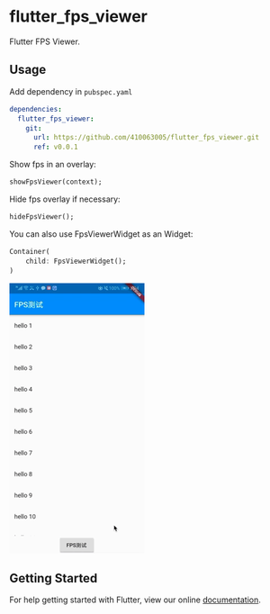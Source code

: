 # flutter_fps_viewer

Flutter FPS Viewer.

## Usage

Add dependency in `pubspec.yaml`

```yaml
dependencies:
  flutter_fps_viewer:
    git:
      url: https://github.com/410063005/flutter_fps_viewer.git
      ref: v0.0.1
```

Show fps in an overlay:

```dart 
showFpsViewer(context);
```

Hide fps overlay if necessary:

```dart
hideFpsViewer();
```

You can also use FpsViewerWidget as an Widget:

```dart
Container(
    child: FpsViewerWidget();
)
```

![](screenshots/fps-viewer.gif)

## Getting Started

For help getting started with Flutter, view our online
[documentation](https://flutter.dev/).
